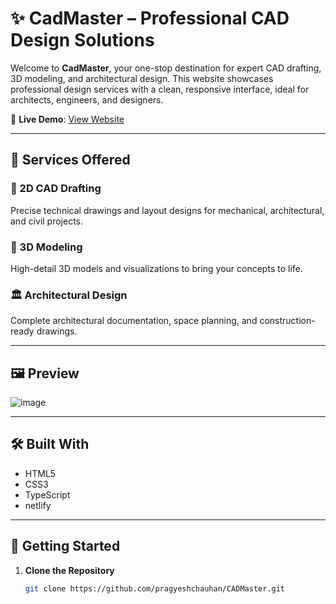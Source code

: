 # ✨ CadMaster – Professional CAD Design Solutions

Welcome to **CadMaster**, your one-stop destination for expert CAD drafting, 3D modeling, and architectural design. This website showcases professional design services with a clean, responsive interface, ideal for architects, engineers, and designers.

🔗 **Live Demo**: [View Website](https://cadmaster.netlify.app/)

---

## 💼 Services Offered

### 🧭 2D CAD Drafting  
Precise technical drawings and layout designs for mechanical, architectural, and civil projects.

### 🧱 3D Modeling  
High-detail 3D models and visualizations to bring your concepts to life.

### 🏛️ Architectural Design  
Complete architectural documentation, space planning, and construction-ready drawings.

---

## 🖼️ Preview

![image](https://github.com/user-attachments/assets/11323e6d-d9f8-475d-93f4-4d3bfff43368)



---

## 🛠️ Built With

- HTML5
- CSS3
- TypeScript
- netlify

---

## 🚀 Getting Started

1. **Clone the Repository**
   ```bash
   git clone https://github.com/pragyeshchauhan/CADMaster.git
